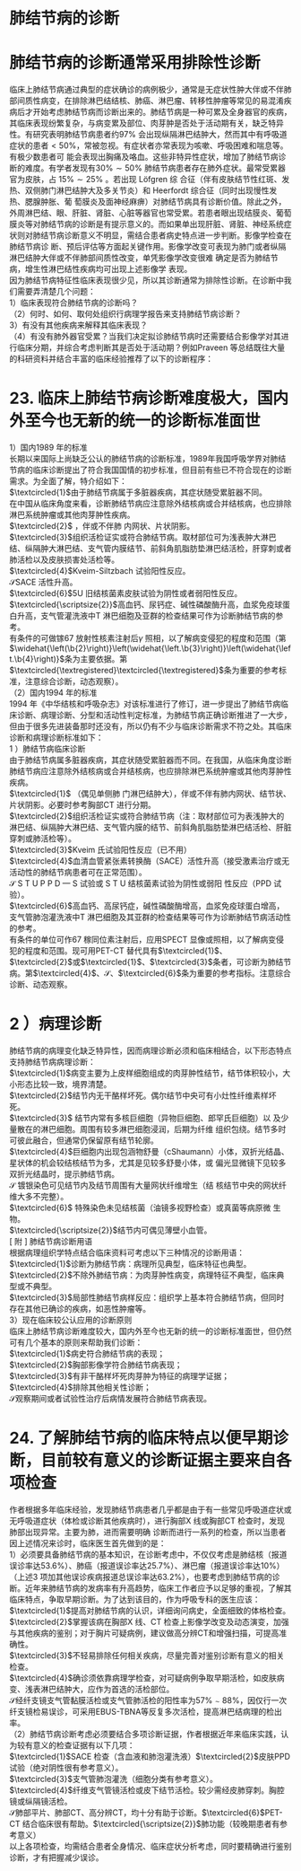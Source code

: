# 肺结节病的诊断  
#  肺结节病的诊断通常采用排除性诊断  
临床上肺结节病通过典型的症状确诊的病例极少，通常是无症状性肿大伴或不伴肺部间质性病变，在排除淋巴结结核、肺癌、淋巴瘤、转移性肿瘤等常见的易混淆疾病后才开始考虑肺结节病而诊断出来的。肺结节病是一种可累及全身器官的疾病，其临床表现纷繁复杂，与病变累及部位、肉芽肿是否处于活动期有关，缺乏特异性。有研究表明肺结节病患者约$97\%$ 会出现纵隔淋巴结肿大，然而其中有呼吸道症状的患者$<50\%$，常被忽视。有症状者亦常表现为咳嗽、呼吸困难和喘息等。有极少数患者可 能会表现出胸痛及咯血。这些非特异性症状，增加了肺结节病诊断的难度。有学者发现有$30\%\sim50\%$ 肺结节病患者存在肺外症状。最常受累器官为皮肤，占 $15\%\sim25\%$ 。若出现 Löfgren  综 合征（伴有皮肤结节性红斑、发热、双侧肺门淋巴结肿大及多关节炎）和 Heerfordt  综合征（同时出现慢性发热、腮腺肿胀、葡 萄膜炎及面神经麻痹）对肺结节病具有诊断价值。除此之外，外周淋巴结、眼、肝脏、肾脏、心脏等器官也常受累。若患者眼出现结膜炎、葡萄膜炎等对肺结节病的诊断是有提示意义的。而如果单出现肝脏、肾脏、神经系统症状则对肺结节病诊断意义不明显，需结合患者病史特点进一步判断。影像学检查在肺结节病诊 断、预后评估等方面起关键作用。影像学改变可表现为肺门或者纵隔淋巴结肿大伴或不伴肺部间质性改变，单凭影像学改变很难 确定是否为肺结节病，增生性淋巴结性疾病均可出现上述影像学 表现。  
因为肺结节病特征性临床表现很少见，所以其诊断通常为排除性诊断。在诊断中我们需要弄清楚几个问题：  
1）临床表现符合肺结节病的诊断吗？  
（2）何时、如何、取何处组织行病理学报告来支持肺结节病诊断？  
3）有没有其他疾病来解释其临床表现？  
（4）有没有肺外器官受累？当我们决定拟诊肺结节病时还需要结合影像学对其进行临床分期，并综合考虑判断其是否处于活动期？例如Praveen 等总结既往大量的科研资料并结合丰富的临床经验推荐了以下的诊断程序：  
# 23. 临床上肺结节病诊断难度极大，国内外至今也无新的统一的诊断标准面世  
1）国内1989 年的标准  
长期以来国际上尚缺乏公认的肺结节病的诊断标准，1989年我国呼吸学界对肺结节病的临床诊断提出了符合我国国情的初步标准，但目前有些已不符合现在的诊断需求。为全面了解，特介绍如下：  
$\textcircled{1}$由于肺结节病属于多脏器疾病，其症状随受累脏器不同。  
在中国从临床角度来看，诊断肺结节病应注意除外结核病或合并结核病，也应排除淋巴系统肿瘤或其他肉芽肿性疾病。  
$\textcircled{2}$ ，伴或不伴肺 内网状、片状阴影。  
$\textcircled{3}$组织活检证实或符合肺结节病。取材部位可为浅表肿大淋巴结、纵隔肿大淋巴结、支气管内膜结节、前斜角肌脂肪垫淋巴结活检，肝穿刺或者肺活检以及皮肤损害处活检等。  
$\textcircled{4}$Kveim-Siltzbach 试验阳性反应。  
$\mathcal{S}$SACE 活性升高。  
$\textcircled{6}$5U 旧结核菌素皮肤试验为阴性或者弱阳性反应。  
$\textcircled{\scriptsize{2}}$高血钙、尿钙症、碱性磷酸酶升高，血浆免疫球蛋白升高，支气管灌洗液中T 淋巴细胞及亚群的检查结果可作为诊断肺结节病的参考。  
有条件的可做镓67 放射性核素注射后$\gamma$ 照相，以了解病变侵犯的程度和范围（第$\widehat{\left(\b{2}\right)}\left(\widehat{\left.\b{3}\right)}\left(\widehat{\left.\b{4}\right)}$条为主要依据。第$\textcircled{\textregistered}\textcircled{\textregistered}$条为重要的参考标准，注意综合诊断，动态观察）。  
（2）国内1994 年的标准  
1994 年《中华结核和呼吸杂志》对该标准进行了修订，进一步提出了肺结节病临床诊断、病理诊断、分型和活动性判定标准，为肺结节病正确诊断推进了一大步，但由于很多先进装备那时还没有，所以仍有不少与临床诊断需求不符之处。其临床诊断和病理诊断标准如下：  
1 ）肺结节病临床诊断  
由于肺结节病属多脏器疾病，其症状随受累脏器而不同。在我国，从临床角度诊断肺结节病应注意除外结核病或合并结核病，也应排除淋巴系统肿瘤或其他肉芽肿性疾病。  
$\textcircled{1}$ （偶见单侧肺 门淋巴结肿大），伴或不伴有肺内网状、结节状、片状阴影。必要时参考胸部CT 进行分期。  
$\textcircled{2}$组织活检证实或符合肺结节病（注：取材部位可为表浅肿大的淋巴结、纵隔肿大淋巴结、支气管内膜的结节、前斜角肌脂肪垫淋巴结活检、肝脏穿刺或肺活检等）。  
$\textcircled{3}$Kveim 氏试验阳性反应（已不用）  
$\textcircled{4}$血清血管紧张素转换酶（SACE）活性升高（接受激素治疗或无活动性的肺结节病患者可在正常范围）。  
$\mathcal{S}$ S T U P P D — S  试验或 S T U  结核菌素试验为阴性或弱阳 性反应（PPD 试验）。  
$\textcircled{6}$高血钙、高尿钙症，碱性磷酸酶增高，血浆免疫球蛋白增高，支气管肺泡灌洗液中T 淋巴细胞及其亚群的检查结果等可作为诊断肺结节病活动性的参考。  
有条件的单位可作67 稼同位素注射后，应用SPECT 显像或照相，以了解病变侵犯的程度和范围。现可用PET-CT 替代具有$\textcircled{1}$、$\textcircled{2}$或$\textcircled{1}$、$\textcircled{3}$条者，可诊断为肺结节病。第$\textcircled{4}$、$\mathcal{S}$、$\textcircled{6}$条为重要的参考指标。注意综合诊断、动态观察。  
# 2 ）病理诊断  
肺结节病的病理变化缺乏特异性，因而病理诊断必须和临床相结合，以下形态特点支持肺结节病病理诊断：  
$\textcircled{1}$病变主要为上皮样细胞组成的肉芽肿性结节，结节体积较小，大小形态比较一致，境界清楚。  
$\textcircled{2}$结节内无干酪样坏死。偶尔结节中央可有小灶性纤维素样坏死。  
$\textcircled{3}$ 结节内常有多核巨细胞（异物巨细胞、郎罕氏巨细胞）以 及少量散在的淋巴细胞。周围有较多淋巴细胞浸润，后期为纤维 组织包绕。结节多时可彼此融合，但通常仍保留原有结节轮廓。  
$\textcircled{4}$巨细胞内出现包涵物舒曼（cShaumann）小体，双折光结晶、星状体的机会较结核结节为多，尤其是见较多舒曼小体，或 偏光显微镜下见较多双折光结晶时，提示肺结节病。  
$\mathcal{S}$ 镀银染色可见结节内及结节周围有大量网状纤维增生（结 核结节中央的网状纤维大多不完整）。  
$\textcircled{6}$ 特殊染色未见结核菌（油镜多视野检查）或真菌等病原微 生物。  
$\textcircled{\scriptsize{2}}$结节内可偶见薄壁小血管。  
[  附 ]  肺结节病诊断用语  
根据病理组织学特点结合临床资料可考虑以下三种情况的诊断用语：  
$\textcircled{1}$诊断为肺结节病：病理所见典型，临床特征也典型。  
$\textcircled{2}$不除外肺结节病：为肉芽肿性病变，病理特征不典型，临床典型或不典型。  
$\textcircled{3}$局部性肺结节病样反应：组织学上基本符合肺结节病，但同时存在其他已确诊的疾病，如恶性肿瘤等。  
3）现在临床较公认应用的诊断原则  
临床上肺结节病诊断难度较大，国内外至今也无新的统一的诊断标准面世，但仍然可有几个基本的原则来帮助我们诊断：  
$\textcircled{1}$病史符合肺结节病的表现；  
$\textcircled{2}$胸部影像学符合肺结节病表现；  
$\textcircled{3}$有非干酪样坏死肉芽肿为特征的病理学证据；  
$\textcircled{4}$排除其他相关性诊断；  
$\mathcal{S}$观察期间或者试验性治疗后病情发展符合肺结节病表现。  
# 24. 了解肺结节病的临床特点以便早期诊断，目前较有意义的诊断证据主要来自各项检查  
作者根据多年临床经验，发现肺结节病患者几乎都是由于有一些常见呼吸道症状或无呼吸道症状（体检或诊断其他疾病时），进行胸部X 线或胸部CT 检查时，发现肺部出现异常。主要为肺，进而需要明确 诊断而进行一系列的检查，所以当患者因上述情况来诊时，临床医生首先做到的是：  
1）必须要具备肺结节病的基本知识，在诊断考虑中，不仅仅考虑是肺结核（报道误诊率达$53.6\%$）、肺癌（报道误诊率达$25.7\%$）、淋巴瘤（报道误诊率达$10\%$）（上述3 项加其他误诊疾病报道总误诊率达$63.2\%$），也要考虑到肺结节病的诊断。近年来肺结节病的发病率有升高趋势，临床工作者应予以足够的重视，了解其临床特点，争取早期诊断。为了达到该目的，作为呼吸专科的医生应该：  
$\textcircled{1}$提高对肺结节病的认识，详细询问病史，全面细致的体格检查。  
$\textcircled{2}$掌握该病在胸部X 线、CT 检查上影像学改变及动态演变，加强与其他疾病的鉴别；对于胸片可疑病例，建议做高分辨CT和增强扫描，可提高准确性。  
$\textcircled{3}$不轻易排除任何相关疾病，尽量完善对鉴别诊断有意义的相关检查。  
$\textcircled{4}$确诊须依靠病理学检查，对可疑病例争取早期活检，如皮肤病变、浅表淋巴结肿大，应作为首选的活检部位。  
$\mathcal{S}$经纤支镜支气管黏膜活检或支气管肺活检的阳性率为$57\%\sim88\%$，因仅行一次纤支镜检易误诊，可采用EBUS-TBNA等反复多次活检，提高淋巴结病理的检出率。  
（2）肺结节病诊断考虑必须要结合多项诊断证据，作者根据近年来临床实践，认为较有意义的检查证据有以下几项：  
$\textcircled{1}$SACE 检查（含血液和肺泡灌洗液）$\textcircled{2}$皮肤PPD 试验（绝对阴性很有参考意义）。  
$\textcircled{3}$支气管肺泡灌洗（细胞分类有参考意义）。  
$\textcircled{4}$纤维支气管镜活检或皮下结节活检。较少需经皮肺穿刺。胸腔镜或纵隔镜活检。  
$\mathcal{S}$肺部平片、肺部CT、高分辨CT，均十分有助于诊断。$\textcircled{6}$PET-CT 结合临床很有帮助。$\textcircled{\scriptsize{2}}$肺功能（较晚期患者有参考意义）  
以上各项检查，均需结合患者全身情况、临床症状分析考虑，同时要精确进行鉴别诊断，才有把握减少误诊。  